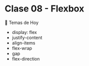 # Clase 08 - Flexbox

🎯 Temas de Hoy
- display: flex
- justify-content
- align-items
- flex-wrap
- gap
- flex-direction